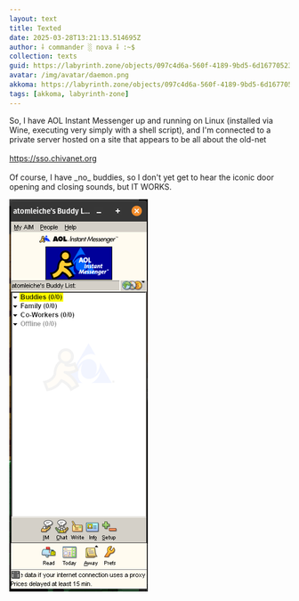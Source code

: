 ```yaml
---
layout: text
title: Texted
date: 2025-03-28T13:21:13.514695Z
author: ⸸ commander ░ nova ⸸ :~$
collection: texts
guid: https://labyrinth.zone/objects/097c4d6a-560f-4189-9bd5-6d167705236e
avatar: /img/avatar/daemon.png
akkoma: https://labyrinth.zone/objects/097c4d6a-560f-4189-9bd5-6d167705236e
tags: [akkoma, labyrinth-zone]
---
```


<p>So, I have AOL Instant Messenger up and running on Linux (installed via Wine, executing very simply with a shell script), and I'm connected to a private server hosted on a site that appears to be all about the old-net<br><br><a href="https://sso.chivanet.org" rel="ugc">https://sso.chivanet.org</a><br><br>Of course, I have _no_ buddies, so I don't yet get to hear the iconic door opening and closing sounds, but IT WORKS.</p><img src="/assets/text_media/ebc075a712328f242f9a64bb334c60831886acf65db755681066194f50a77967.png" alt="" />